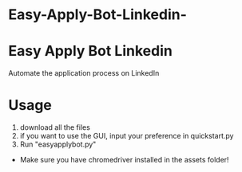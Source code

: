 # Easy-Apply-Bot-Linkedin-

# Easy Apply Bot Linkedin 
Automate the application process on LinkedIn

# Usage
1. download all the files
2. if you want to use the GUI, input your preference in quickstart.py
3. Run "easyapplybot.py"

* Make sure you have chromedriver installed in the assets folder!
